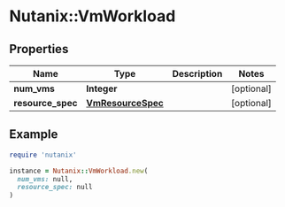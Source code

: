 # Nutanix::VmWorkload

## Properties

| Name | Type | Description | Notes |
| ---- | ---- | ----------- | ----- |
| **num_vms** | **Integer** |  | [optional] |
| **resource_spec** | [**VmResourceSpec**](VmResourceSpec.md) |  | [optional] |

## Example

```ruby
require 'nutanix'

instance = Nutanix::VmWorkload.new(
  num_vms: null,
  resource_spec: null
)
```

